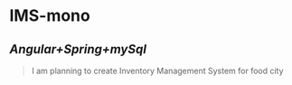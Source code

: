 # IMS-mono
## _Angular+Spring+mySql_

>I am planning to create Inventory Management System for food city